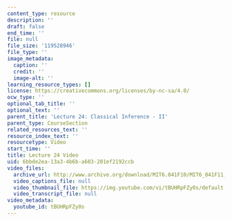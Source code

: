 ```yaml
---
content_type: resource
description: ''
draft: false
end_time: ''
file: null
file_size: '119528946'
file_type: ''
image_metadata:
  caption: ''
  credit: ''
  image-alt: ''
learning_resource_types: []
license: https://creativecommons.org/licenses/by-nc-sa/4.0/
ocw_type: ''
optional_tab_title: ''
optional_text: ''
parent_title: 'Lecture 24: Classical Inference - II'
parent_type: CourseSection
related_resources_text: ''
resource_index_text: ''
resourcetype: Video
start_time: ''
title: Lecture 24 Video
uid: 6bbde2ea-13a3-4b6b-a603-201ef2192ccb
video_files:
  archive_url: http://www.archive.org/download/MIT6.041F10/MIT6_041F11_lec24_300k.mp4
  video_captions_file: null
  video_thumbnail_file: https://img.youtube.com/vi/tBUHRpFZy0s/default.jpg
  video_transcript_file: null
video_metadata:
  youtube_id: tBUHRpFZy0s
---
```

